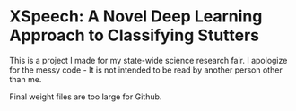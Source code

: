 # XSpeech: A Novel Deep Learning Approach to Classifying Stutters

This is a project I made for my state-wide science research fair. I apologize for the messy code - It is not intended to be read by another person other than me.

Final weight files are too large for Github.
